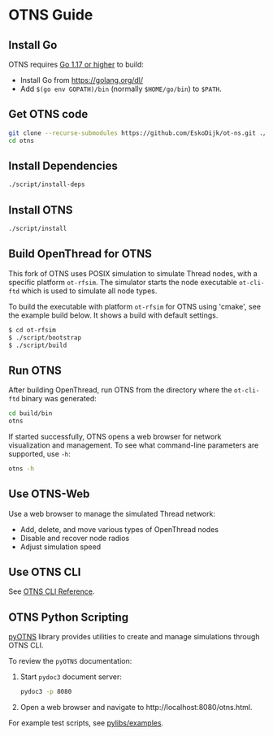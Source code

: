 # OTNS Guide

## Install Go

OTNS requires [Go 1.17 or higher](https://golang.org/dl/) to build:

 - Install Go from https://golang.org/dl/
 - Add `$(go env GOPATH)/bin` (normally `$HOME/go/bin`) to `$PATH`.

## Get OTNS code

```bash
git clone --recurse-submodules https://github.com/EskoDijk/ot-ns.git ./otns
cd otns
```

## Install Dependencies

```bash
./script/install-deps
```

## Install OTNS

```bash
./script/install
```

## Build OpenThread for OTNS

This fork of OTNS uses POSIX simulation to simulate Thread nodes, with a specific platform `ot-rfsim`.
The simulator starts the node executable `ot-cli-ftd` which is used to simulate all node types.

To build the executable with platform `ot-rfsim` for OTNS using 'cmake', see the example build below. 
It shows a build with default settings.  

```bash
$ cd ot-rfsim
$ ./script/bootstrap
$ ./script/build
```

## Run OTNS

After building OpenThread, run OTNS from the directory where the `ot-cli-ftd` binary was generated:

```bash
cd build/bin
otns
```

If started successfully, OTNS opens a web browser for network visualization and management.
To see what command-line parameters are supported, use `-h`:

```bash
otns -h
```

## Use OTNS-Web

Use a web browser to manage the simulated Thread network:

* Add, delete, and move various types of OpenThread nodes
* Disable and recover node radios
* Adjust simulation speed

## Use OTNS CLI

See [OTNS CLI Reference](cli/README.md). 

## OTNS Python Scripting

[pyOTNS](pylibs/otns) library provides utilities to create and manage simulations through OTNS CLI. 

To review the `pyOTNS` documentation:
1. Start `pydoc3` document server:
    ```bash
    pydoc3 -p 8080
    ```
2. Open a web browser and navigate to http://localhost:8080/otns.html.

For example test scripts, see [pylibs/examples](pylibs/examples).
